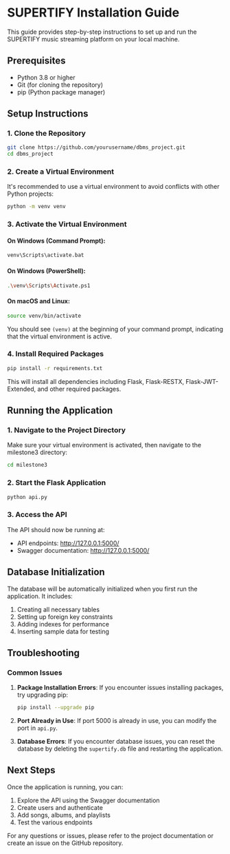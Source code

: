# SUPERTIFY Installation Guide

This guide provides step-by-step instructions to set up and run the SUPERTIFY music streaming platform on your local machine.

## Prerequisites

- Python 3.8 or higher
- Git (for cloning the repository)
- pip (Python package manager)

## Setup Instructions

### 1. Clone the Repository

```bash
git clone https://github.com/yourusername/dbms_project.git
cd dbms_project
```

### 2. Create a Virtual Environment

It's recommended to use a virtual environment to avoid conflicts with other Python projects:

```bash
python -m venv venv
```

### 3. Activate the Virtual Environment

#### On Windows (Command Prompt):
```bash
venv\Scripts\activate.bat
```

#### On Windows (PowerShell):
```bash
.\venv\Scripts\Activate.ps1
```
    
#### On macOS and Linux:
```bash
source venv/bin/activate
```

You should see `(venv)` at the beginning of your command prompt, indicating that the virtual environment is active.

### 4. Install Required Packages

```bash
pip install -r requirements.txt
```

This will install all dependencies including Flask, Flask-RESTX, Flask-JWT-Extended, and other required packages.

## Running the Application

### 1. Navigate to the Project Directory

Make sure your virtual environment is activated, then navigate to the milestone3 directory:

```bash
cd milestone3
```

### 2. Start the Flask Application

```bash
python api.py
```

### 3. Access the API

The API should now be running at:
- API endpoints: http://127.0.0.1:5000/
- Swagger documentation: http://127.0.0.1:5000/

## Database Initialization

The database will be automatically initialized when you first run the application. It includes:

1. Creating all necessary tables
2. Setting up foreign key constraints
3. Adding indexes for performance
4. Inserting sample data for testing

## Troubleshooting

### Common Issues

1. **Package Installation Errors**: If you encounter issues installing packages, try upgrading pip:
   ```bash
   pip install --upgrade pip
   ```

2. **Port Already in Use**: If port 5000 is already in use, you can modify the port in `api.py`.

3. **Database Errors**: If you encounter database issues, you can reset the database by deleting the `supertify.db` file and restarting the application.

## Next Steps

Once the application is running, you can:

1. Explore the API using the Swagger documentation
2. Create users and authenticate
3. Add songs, albums, and playlists
4. Test the various endpoints

For any questions or issues, please refer to the project documentation or create an issue on the GitHub repository. 